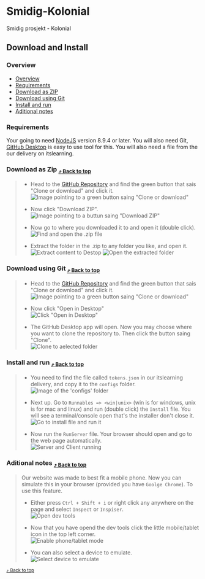 # Smidig-Kolonial
Smidig prosjekt - Kolonial

## Download and Install

### Overview

 - [Overview](#overview)
 - [Requirements](#requirements)
 - [Download as ZIP](#download-as-zip)
 - [Download using Git](#download-using-git)
 - [Install and run](#install-and-run)
 - [Aditional notes](#aditional-notes)

### Requirements

Your going to need [NodeJS](https://nodejs.org/en/ "NodeJS Home Page") version 8.9.4 or later. You will also need Git, [GitHub Desktop](https://desktop.github.com/ "GitHub Desktop Home Page") is easy to use tool for this. You will also need a file from the our delivery on itslearning.

### Download as Zip <sub> [:arrow_heading_up: Back to top](#smidig-kolonial)</sub>

> - Head to the [GitHub Repository](https://github.com/Westerdals/PRO200-17-17) and find the green button that sais "Clone or download" and click it.  
> ![Image pointing to a green button saing "Clone or download"](https://puu.sh/AEy1Q/21c444b9f3.png)
>
> - Now click "Download ZIP".  
> ![Image pointing to a buttun saing "Download ZIP"](https://puu.sh/AEy78/328a0dd9c2.png)
>
> - Now go to where you downloaded it to and open it (double click).  
> ![Find and open the .zip file](https://puu.sh/AEygE/e4aa323052.png)
>
> - Extract the folder in the .zip to any folder you like, and open it.  
> ![Extract content to Destop](https://puu.sh/AEyl7/0361b15157.png)
> ![Open the extracted folder](https://puu.sh/AEyrN/8cc79a65e2.png)
>

### Download using Git <sub> [:arrow_heading_up: Back to top](#smidig-kolonial)</sub>

> - Head to the [GitHub Repository](https://github.com/Westerdals/PRO200-17-17) and find the green button that sais "Clone or download" and click it.  
> ![Image pointing to a green button saing "Clone or download"](https://puu.sh/AEy1Q/21c444b9f3.png)
>
> - Now click "Open in Desktop"  
> ![Click "Open in Desktop"](https://puu.sh/AEzP1/bc0fe01a9c.png)
> 
> - The GitHub Desktop app will open. Now you may choose where you want to clone the repository to. Then click the button saing "Clone".  
> ![Clone to aelected folder](https://puu.sh/AEA1s/6f0596cd68.png)

### Install and run <sub> [:arrow_heading_up: Back to top](#smidig-kolonial)</sub>

> - You need to find the file called `tokens.json` in our itslearning delivery, and copy it to the `configs` folder.  
> ![Image of the 'configs' folder](https://puu.sh/AEA83/0d587ad047.png)
>
> - Next up. Go to `Runnables => <win|unix>` (win is for windows, unix is for mac and linux) and run (double click) the `Install` file. You will see a terminal/console open that's the installer don't close it.  
> ![Go to install file and run it](https://puu.sh/AEySf/bcaff6458b.png)
>
> - Now run the `RunServer` file. Your browser should open and go to the web page automatically.  
> ![Server and Client running](https://puu.sh/AEzGM/f0d4ade7c7.png)

### Aditional notes <sub style="text-align: right"> [:arrow_heading_up: Back to top](#smidig-kolonial)</sub>

> Our website was made to best fit a mobile phone. Now you can simulate this in your browser (provided you have `Goolge Chrome`). To use this feature.  
> - Either press `Ctrl + Shift + i` or right click any anywhere on the page and select `Inspect` or `Inspiser`.  
> ![Open dev tools](https://puu.sh/AEApU/9707061859.png)
>
> - Now that you have opend the dev tools click the little mobile/tablet icon in the top left corner.  
> ![Enable phone/tablet mode](https://puu.sh/AEAtq/24e5a69646.png)
>
> - You can also select a device to emulate.  
> ![Select device to emulate](https://puu.sh/AEAxT/da3276e37d.png)

<sub>[:arrow_heading_up: Back to top](#smidig-kolonial)</sub>